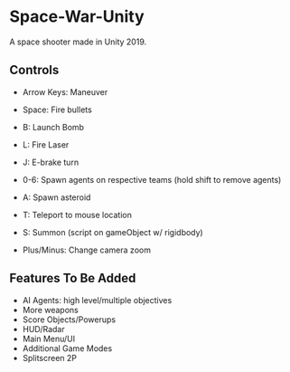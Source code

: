 # Space-War-Unity
A space shooter made in Unity 2019. 

## Controls
* Arrow Keys: Maneuver
* Space: Fire bullets
* B: Launch Bomb
* L: Fire Laser
* J: E-brake turn

* 0-6: Spawn agents on respective teams (hold shift to remove agents)
* A: Spawn asteroid
* T: Teleport to mouse location
* S: Summon (script on gameObject w/ rigidbody)
* Plus/Minus: Change camera zoom

## Features To Be Added
* AI Agents: high level/multiple objectives
* More weapons
* Score Objects/Powerups
* HUD/Radar
* Main Menu/UI
* Additional Game Modes
* Splitscreen 2P
